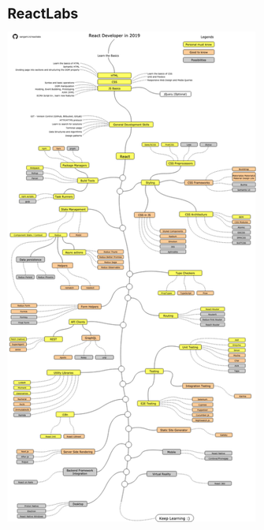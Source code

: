# ReactLabs

![](https://raw.githubusercontent.com/sangam14/ReactLabs/main/img/react-developer-roadmap.png)
